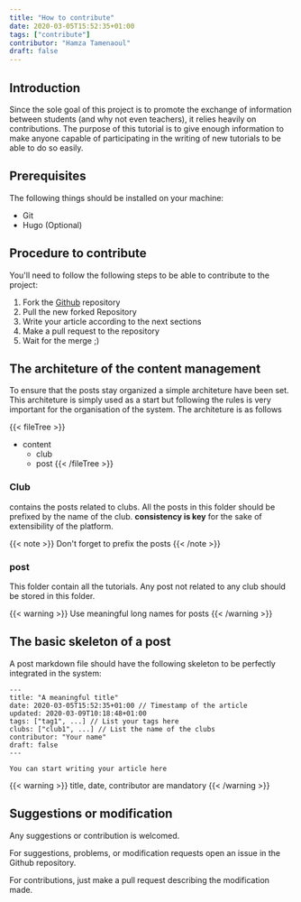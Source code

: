 ```yaml
---
title: "How to contribute"
date: 2020-03-05T15:52:35+01:00
tags: ["contribute"]
contributor: "Hamza Tamenaoul"
draft: false
---
```


## Introduction

Since the sole goal of this project is to promote the exchange of information between students (and why not even teachers), it relies heavily on contributions. The purpose of this tutorial is to give enough information to make anyone capable of participating in the writing of new tutorials to be able to do so easily.

## Prerequisites

The following things should be installed on your machine:

- Git
- Hugo (Optional)

## Procedure to contribute

You'll need to follow the following steps to be able to contribute to the project:
1. Fork the [Github](https://github.com/hamza-tam/ensias-doc/) repository
1. Pull the new forked Repository
1. Write your article according to the next sections
1. Make a pull request to the repository
1. Wait for the merge ;)

## The architeture of the content management

To ensure that the posts stay organized a simple architeture have been set. This architeture is simply used as a start but following the rules is very important for the organisation of the system. The architeture is as follows

{{< fileTree >}}
* content
  * club
  * post
{{< /fileTree >}}

### Club

contains the posts related to clubs. All the posts in this folder should be prefixed by the name of the club. **consistency is key** for the sake of extensibility of the platform. 

{{< note >}}
Don't forget to prefix the posts
{{< /note >}}

### post

This folder contain all the tutorials. Any post not related to any club should be stored in this folder.


{{< warning >}}
Use meaningful long names for posts
{{< /warning >}}


## The basic skeleton of a post

A post markdown file should have the following skeleton to be perfectly integrated in the system:

```
---
title: "A meaningful title"
date: 2020-03-05T15:52:35+01:00 // Timestamp of the article
updated: 2020-03-09T10:18:48+01:00
tags: ["tag1", ...] // List your tags here
clubs: ["club1", ...] // List the name of the clubs
contributor: "Your name"
draft: false
---

You can start writing your article here
```

{{< warning >}}
title, date, contributor are mandatory
{{< /warning >}}

## Suggestions or modification

Any suggestions or contribution is welcomed. 

For suggestions, problems, or modification requests open an issue in the Github repository.

For contributions, just make a pull request describing the modification made.
